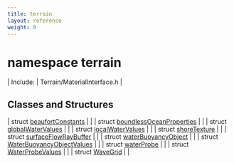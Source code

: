 ```yaml
---
title: terrain
layout: reference
weight: 0
---
```

namespace terrain
===

| Include: | Terrain/MaterialInterface.h |



Classes and Structures
---

| struct [beaufortConstants](terrain/beaufortconstants) |  |
| struct [boundlessOceanProperties](terrain/boundlessoceanproperties) |  |
| struct [globalWaterValues](terrain/globalwatervalues) |  |
| struct [localWaterValues](terrain/localwatervalues) |  |
| struct [shoreTexture](terrain/shoretexture) |  |
| struct [surfaceFlowRayBuffer](terrain/surfaceflowraybuffer) |  |
| struct [waterBuoyancyObject](terrain/waterbuoyancyobject) |  |
| struct [WaterBuoyancyObjectValues](terrain/waterbuoyancyobjectvalues) |  |
| struct [waterProbe](terrain/waterprobe) |  |
| struct [WaterProbeValues](terrain/waterprobevalues) |  |
| struct [WaveGrid](terrain/wavegrid) |  |


